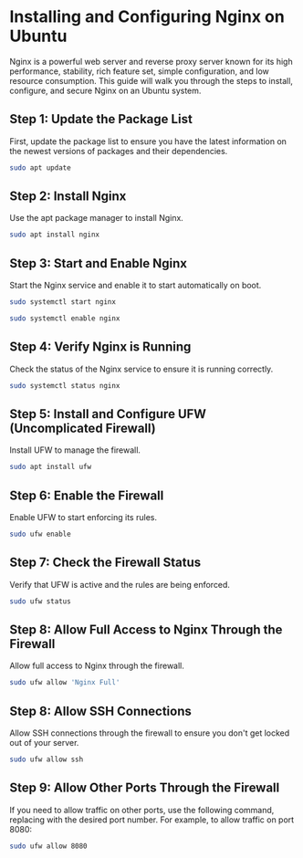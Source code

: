 # Installing and Configuring Nginx on Ubuntu

Nginx is a powerful web server and reverse proxy server known for its high performance, stability, rich feature set, simple configuration, and low resource consumption. This guide will walk you through the steps to install, configure, and secure Nginx on an Ubuntu system.

## Step 1: Update the Package List

First, update the package list to ensure you have the latest information on the newest versions of packages and their dependencies.

```bash
sudo apt update
```

## Step 2: Install Nginx

Use the apt package manager to install Nginx.

```bash
sudo apt install nginx
```

## Step 3: Start and Enable Nginx

Start the Nginx service and enable it to start automatically on boot.

```bash
sudo systemctl start nginx
```

```bash
sudo systemctl enable nginx
```

## Step 4: Verify Nginx is Running

Check the status of the Nginx service to ensure it is running correctly.

```bash
sudo systemctl status nginx
```

## Step 5: Install and Configure UFW (Uncomplicated Firewall)

Install UFW to manage the firewall.

```bash
sudo apt install ufw
```

## Step 6: Enable the Firewall

Enable UFW to start enforcing its rules.

```bash
sudo ufw enable
```

## Step 7: Check the Firewall Status

Verify that UFW is active and the rules are being enforced.

```bash
sudo ufw status
```

## Step 8: Allow Full Access to Nginx Through the Firewall

Allow full access to Nginx through the firewall.

```bash
sudo ufw allow 'Nginx Full'
```

## Step 8: Allow SSH Connections

Allow SSH connections through the firewall to ensure you don't get locked out of your server.

```bash
sudo ufw allow ssh
```

## Step 9: Allow Other Ports Through the Firewall

If you need to allow traffic on other ports, use the following command, replacing <port> with the desired port number. For example, to allow traffic on port 8080:

```bash
sudo ufw allow 8080
```
